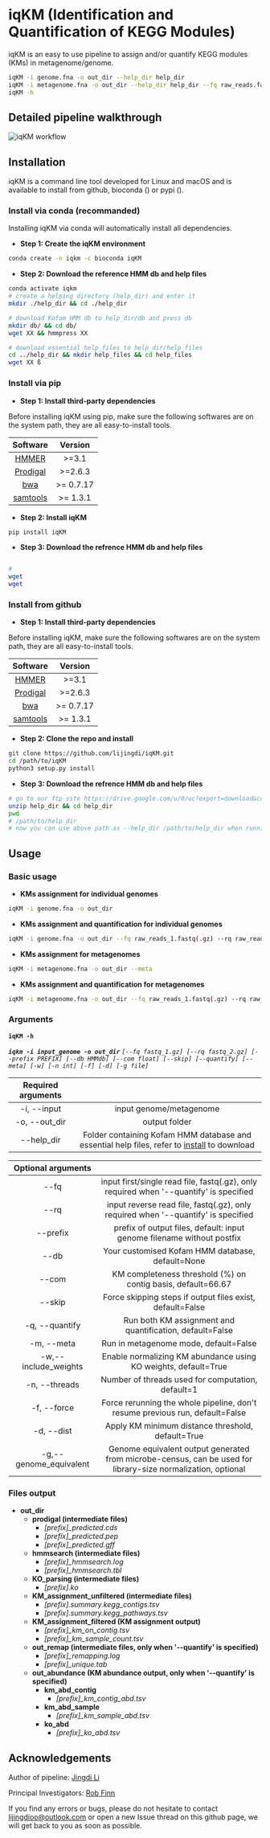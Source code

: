 # iqKM (Identification and Quantification of KEGG Modules)

iqKM is an easy to use pipeline to assign and/or quantify KEGG modules (KMs) in metagenome/genome.

```bash
iqKM -i genome.fna -o out_dir --help_dir help_dir
iqKM -i metagenome.fna -o out_dir --help_dir help_dir --fq raw_reads.fastq(.gz) --meta --quantify
iqKM -h
```

## Detailed pipeline walkthrough

![iqKM workflow](https://github.com/lijingdi/iqKM/blob/master/iqkm_workflow.tiff)

## Installation

iqKM is a command line tool developed for Linux and macOS and is available to install from github, bioconda () or pypi ().


### Install via conda (recommanded)

Installing iqKM via conda will automatically install all dependencies. 

* **Step 1: Create the iqKM environment**
```bash
conda create -n iqkm -c bioconda iqKM
```

* **Step 2: Download the reference HMM db and help files**
```bash
conda activate iqkm
# create a helping directory (help_dir) and enter it
mkdir ./help_dir && cd ./help_dir

# download Kofam HMM db to help_dir/db and press db
mkdir db/ && cd db/
wget XX && hmmpress XX

# download essential help_files to help_dir/help_files
cd ../help_dir && mkdir help_files && cd help_files
wget XX ß
```

### Install via pip
* **Step 1: Install third-party dependencies**

Before installing iqKM using pip, make sure the following softwares are on the system path, they are all easy-to-install tools. 

|    Software     | Version  |
|:---------------:|:---------------:| 
| [HMMER](http://hmmer.org/documentation.html) | >=3.1 |
| [Prodigal](https://github.com/hyattpd/Prodigal) | >=2.6.3 | 
| [bwa](https://github.com/lh3/bwa) | >= 0.7.17 |
| [samtools](http://www.htslib.org/download/) |  >= 1.3.1 | 


* **Step 2: Install iqKM**
```bash
pip install iqKM
```

* **Step 3: Download the refrence HMM db and help files**
```bash

#
wget 
wget
```


### Install from github
* **Step 1: Install third-party dependencies**

Before installing iqKM, make sure the following softwares are on the system path, they are all easy-to-install tools. 

|    Software     | Version  | 
|:---------------:|:---------------:|
| [HMMER](http://hmmer.org/documentation.html) | >=3.1 | 
| [Prodigal](https://github.com/hyattpd/Prodigal) | >=2.6.3 |
| [bwa](https://github.com/lh3/bwa) | >= 0.7.17 | 
| [samtools](http://www.htslib.org/download/) |  >= 1.3.1 | 


* **Step 2: Clone the repo and install**
```bash
git clone https://github.com/lijingdi/iqKM.git
cd /path/to/iqKM
python3 setup.py install
```

* **Step 3: Download the refrence HMM db and help files**
```bash
# go to our ftp site https://drive.google.com/u/0/uc?export=download&confirm=H3_U&id=1_Kxhox_hqrs7c_fVD8LC8mbwf4vp0ehX and download help_dir.zip
unzip help_dir && cd help_dir
pwd
# /path/to/help_dir
# now you can use above path as --help_dir /path/to/help_dir when running iqkm
```



## Usage
### Basic usage
* **KMs assignment for individual genomes**
```bash
iqKM -i genome.fna -o out_dir
```
* **KMs assignment and quantification for individual genomes**
```bash
iqKM -i genome.fna -o out_dir --fq raw_reads_1.fastq(.gz) --rq raw_reads_2.fastq(.gz) --quantify
```

* **KMs assignment for metagenomes**
```bash
iqKM -i metagenome.fna -o out_dir --meta
```
* **KMs assignment and quantification for metagenomes**
```bash
iqKM -i metagenome.fna -o out_dir --fq raw_reads_1.fastq(.gz) --rq raw_reads_2.fastq(.gz) --meta --quantify
```

### Arguments

**`iqKM -h`**

***`iqkm -i input_genome -o out_dir`*** 
*`[--fq fastq_1.gz] [--rq fastq_2.gz] [--prefix PREFIX] [--db HMMdb] [--com float] [--skip] [--quantify] [--meta] [-w] [-n int] [-f] [-d] [-g file]`*


| Required arguments        |     |
|:---------------:|:---------------:|
| -i, --input | input genome/metagenome |
| -o, --out_dir | output folder |
| --help_dir | Folder containing Kofam HMM database and essential help files, refer to [install](https://github.com/lijingdi/iqKM#installation) to download |


| Optional arguments         |     |
|:---------------:|:---------------:|
| --fq | input first/single read file, fastq(.gz), only required when '--quantify' is specified|
| --rq | input reverse read file, fastq(.gz), only required when '--quantify' is specified|
| --prefix | prefix of output files, default: input genome filename without postfix|
| --db | Your customised Kofam HMM database, default=None |
| --com | KM completeness threshold (%) on contig basis, default=66.67 |
| --skip | Force skipping steps if output files exist, default=False |
| -q, --quantify | Run both KM assignment and quantification, default=False |
| -m, --meta | Run in metagenome mode, default=False |
| -w,--include_weights | Enable normalizing KM abundance using KO weights, default=True |
| -n, --threads | Number of threads used for computation, default=1 |
| -f, --force | Force rerunning the whole pipeline, don't resume previous run, default=False |
| -d, --dist | Apply KM minimum distance threshold, default=True |
| -g,--genome_equivalent | Genome equivalent output generated from microbe-census, can be used for library-size normalization, optional |

### Files output
* **out_dir**
    * **prodigal (intermediate files)** 
        * *[prefix]_predicted.cds*
        * *[prefix]_predicted.pep*
        * *[prefix]_predicted.gff*
    * **hmmsearch (intermediate files)**
        * *[prefix]_hmmsearch.log*
        * *[prefix]_hmmsearch.tbl*
    * **KO_parsing (intermediate files)**
        * *[prefix].ko*
    * **KM_assignment_unfiltered (intermediate files)**
        * *[prefix].summary.kegg_contigs.tsv*
        * *[prefix].summary.kegg_pathways.tsv*
    * **KM_assignment_filtered (KM assignment output)**
        * *[prefix]_km_on_contig.tsv*
        * *[prefix]_km_sample_count.tsv*
    * **out_remap (intermediate files, only when '--quantify' is specified)**
        * *[prefix]_remapping.log*
        * *[prefix]_unique.tab*
    * **out_abundance (KM abundance output, only when '--quantify' is specified)**
        * **km_abd_contig**
           * *[prefix]_km_contig_abd.tsv*
        * **km_abd_sample**
           * *[prefix]_km_sample_abd.tsv*
        * **ko_abd**
           * *[prefix]_ko_abd.tsv*


## Acknowledgements
Author of pipeline: [Jingdi Li](https://github.com/lijingdi/)

Principal Investigators: [Rob Finn](https://www.ebi.ac.uk/about/people/rob-finn)

If you find any errors or bugs, please do not hesitate to contact lijingdioo@outlook.com or open a new Issue thread on this github page, we will get back to you as soon as possible.
